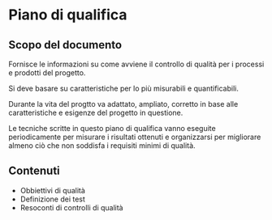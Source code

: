 # Piano di qualifica

## Scopo del documento

Fornisce le informazioni su come avviene il controllo di qualità per i processi e prodotti del progetto.

Si deve basare su caratteristiche per lo più misurabili e quantificabili.

Durante la vita del progtto va adattato, ampliato, corretto in base alle caratteristiche e esigenze del progetto in questione.

Le tecniche scritte in questo piano di qualifica vanno eseguite periodicamente per misurare i risultati ottenuti e organizzarsi per migliorare almeno ciò che non soddisfa i requisiti minimi di qualità.

## Contenuti
- Obbiettivi di qualità
- Definizione dei test
- Resoconti di controlli di qualità
